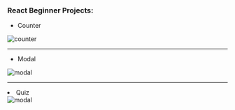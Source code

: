 <h3>React Beginner Projects:</h2>

<ul>
    <li>Counter</li>
</ul>
<img src="https://github.com/Qbickkk/react-beginner-projects/assets/96394576/2473be8d-1644-4bda-8ff0-6411852b0378" alt="counter"/>
<hr/>
<ul>
    <li>Modal</li>
</ul>
<img src="https://github.com/Qbickkk/react-beginner-projects/assets/96394576/3ea9f815-d1de-464c-80c3-51264a6739ba" alt="modal"/>
<hr/>
 <li>Quiz</li>
</ul>
<img src="https://github.com/Qbickkk/react-beginner-projects/assets/96394576/8f98a3de-cb66-4909-a8df-685449c6f91e" alt="modal"/>

